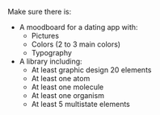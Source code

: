 Make sure there is: 

- A moodboard for a dating app with:
    - Pictures
    - Colors (2 to 3 main colors)
    - Typography
- A library including:
    - At least graphic design 20 elements
    - At least one atom
    - At least one molecule
    - At least one organism
    - At least 5 multistate elements